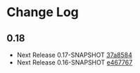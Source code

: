 # Change Log

## 0.18
* Next Release 0.17-SNAPSHOT [37a8584](37a8584fb219c339b5f5091e7953ea8db3148bbf)
* Next Release 0.16-SNAPSHOT [e467767](e467767fdb71dbd7955900a12c04c2bae0b4a500)

